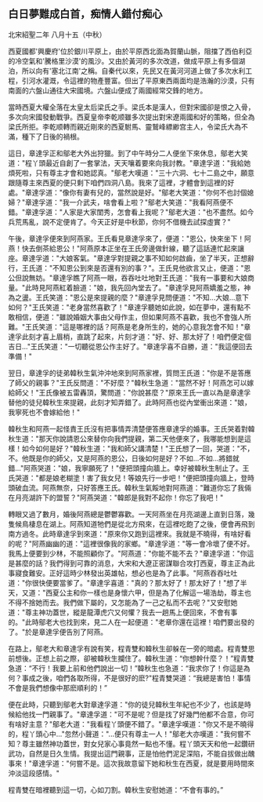 白日夢難成白首，痴情人錯付痴心
------------------------------

北宋紹聖二年 八月十五（中秋）

西夏國都'興慶府'位於銀川平原上，由於平原西北面為賀蘭山脈，阻擋了西伯利亞的冷空氣和'騰格里沙漠'的風沙。又由於黃河的多次改道，做成平原上有多個湖泊，所以向有'塞北江南'之稱。自秦代以來，先民又在黃河河道上做了多次水利工程，引河水灌溉，令這裡的物產豐富。但出了平原東西兩面均是浩瀚的沙漠，只有南面的六盤山通往大宋國境。六盤山便成了兩國經常交鋒的地方。

當時西夏大權全落在太皇太后梁氏之手。梁氏本是漢人，但對宋國卻是恨之入骨，多次向宋國發動戰爭。西夏皇帝李乾顺雖多次提出對宋遼兩國和好的策略，但全為梁氏所拒。李乾顺轉而親近剛來的西夏駙馬、靈鷲峰縹緲宫主人，令梁氏大為不滿，種下了日後的禍根。

這日，章達孚正和鄔老大外出狩獵。到了中午時分二人便坐下來休息，鄔老大笑道："程丫頭最近自創了一套掌法，天天嚷着要來向我討教。"章達孚道："我給她煩死啦，只有尊主才會和她認真。"鄔老大嘆道："三十六洞、七十二島之中，願意跟隨尊主來西夏的便只剩下咱們四洞八島。我來了這裡，才體會到這裡的好處。"章達孚道："像你有妻有兒的，當然說是好。"鄔老大笑道："你何不也討個媳婦？"章達孚道："我一介武夫，啥會看上啦？"鄔老大笑道："我看阿燕便不錯。"章達孚道："人家是大家閨秀，怎會看上我呢？"鄔老大道："也不盡然。如今兵荒馬亂，說不定便肯了。今天正好是中秋節，你何不借機去試探虛實？"

午後，章達孚便來到阿燕家。王氏看見章達孚來了，便道："恩公，快來坐下！阿燕！快去倒茶給恩公！"阿燕原本正坐在王氏旁邊做針線，聽了這話連忙起來讓座。章達孚道："大娘客氣。"章達孚對提親之事不知如何啟齒，坐了半天，正想辭行，王氏道："不知恩公到來是否還有別的事？"。王氏見他欲言又止，便道："恩公但說無妨。"章達孚瞧了阿燕一眼，吞吞吐吐地對王氏道："我有一事要和大娘商量。"此時見阿燕紅着臉道："娘，我先回內堂去了。"章達孚見阿燕嬌羞之態，神為之盪。王氏笑道："恩公是來提親的麼？"章達孚見問便道："不知...大娘...意下如何？"王氏笑道："老身當然喜歡了！"章達孚聽她如此說，如在夢中，還有點不敢相信，便道："雖說婚姻大事由父母作主，但如果阿燕不喜歡，我也不會強人所難。"王氏笑道："這是哪裡的話？阿燕是老身所生的，她的心意我怎會不知！"章達孚此刻才喜上眉梢，直跳了起來，片刻才道："好、好、那太好了！咱們便定個吉日..."王氏笑道："一切聽從恩公作主好了。"章達孚喜不自勝，道："我這便回去準備！"

翌日，章達孚的徒弟韓秋生氣沖沖地來到阿燕家裡，質問王氏道："你是不是答應了師父的親事？"王氏反問道："不好麼？"韓秋生急道："當然不好！阿燕怎可以嫁給師父！"王氏像被五雷轟頂，驚問道："你說甚麼？"原來王氏一直以為是章達孚替他的徒兒韓秋生來提親，此刻才知弄錯了。此時阿燕也從內堂衝出來道："娘，我寧死也不會嫁給他！"

韓秋生和阿燕一起怪責王氏沒有把事情弄清楚便答應章達孚的婚事。王氏哭着對韓秋生道："那天你說請恩公來替你向我們提親，第二天他便來了，我哪能想到是這樣！如今如何是好？"韓秋生道："我和師父講清楚！"王氏想了一回，哭道："不，不。他既是你的師父，又是阿燕的恩公，日後如何是好？不如...不如...將錯就錯..."阿燕哭道："娘，我寧願死了！"便把頭撞向牆上。幸好被韓秋生制止了。王氏哭道："都是娘老糊塗！害了我女兒！等娘先行一步吧！"便把頭撞向牆上，登時頭破血流。阿燕無奈，只好答應王氏。韓秋生氣餒地對阿燕道："難道你忘了我倆在月亮湖許下的盟誓？"阿燕哭道："韓郎是我對不起你！你忘了我吧！"

轉眼又過了數月，婚後阿燕總是鬱鬱寡歡。一天阿燕坐在月亮湖邊上直到日落，幾隻候鳥棲息在湖上。阿燕知道牠們是從北方飛來，在這裡吃飽了之後，便會再飛到南方過冬。此時章達孚到來道："原來你又跑到這裡來。我就是不曉得，有啥好看的呢？"阿燕幽幽的道："這裡很像我的家鄉。"章達孚道："等一會冷壞了便不好。我馬上便要到少林，不能照顧你了。"阿燕道："你能不能不去？"章達孚道："你這是甚麼的話？我們得到可靠的消息，大宋和大遼正密謀聯合攻打西夏，尊主正為此事寢食難安。正好這時少林發出英雄帖，想必也是為了此事。"阿燕吞吞吐吐道："你很快便要當爹了。"章達孚喜道："真的？那太好了！那太好了！"想了半天，又道："西夏公主和你一樣也是身懷六甲，但是為了化解這一場浩劫，尊主也不得不捨她而去。我們做下屬的，又怎能為了一己之私而不去呢？"又安慰她道："尊主神功蓋世，縱是龍潭虎穴又何懼？我去一趟馬上便回來，不會有事的。"此時鄔老大也找到來，見二人在一起便道："老章你還在這裡！咱們要出發的了。"於是章達孚便告別了阿燕。

在路上，鄔老大和章達孚有說有笑，程青雙和韓秋生卻躲在一旁的暗處。程青雙思前想後。正想上前之際，卻被韓秋生攔住了。韓秋生道：“你想幹什麼？！”程青雙急道：“不行！我要上前和他們說出一切！”韓秋生也急道：“我求你了！你這是為何？事成之後，咱們各取所得，不是很好的麽?"程青雙哭道：“我總是害怕！事情不會是我們想像中那麽順利的！”

便在此時，只聽到鄔老大對章達孚道："你的徒兒韓秋生年紀也不少了，也該是時候給他找一門親事了。"章達孚道："可不是呢？但是找了好幾門他都不合意，你可有啥好主意？"鄔老大道："我看程丫頭便不錯了。"章達孚嘆道："你又不是不曉得的，程丫頭心中..."忽然小聲道："...便只有尊主一人！"鄔老大亦嘆道："我何嘗不知？尊主雖然神功蓋世，對女兒家心事竟然一點也不懂。程丫頭天天和他一起鑽研武功，自然是日久生情。我提出這門親事，正是怕他們泥足深陷，不能自拔做出醜事來！"章達孚道："何嘗不是。這次我故意留下她和秋生在西夏，就是要用時間來沖淡這段感情。"

程青雙在暗裡聽到這一切，心如刀割。韓秋生安慰她道：“不會有事的。”

